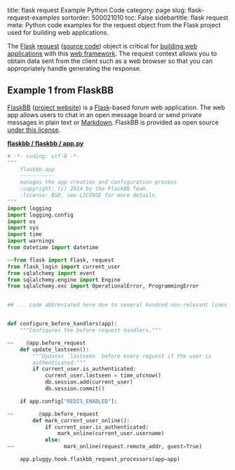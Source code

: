 title: flask request Example Python Code
category: page
slug: flask-request-examples
sortorder: 500021010
toc: False
sidebartitle: flask request
meta: Python code examples for the request object from the Flask project used for building web applications.


The [Flask](/flask.html)
[request](https://flask.palletsprojects.com/en/1.1.x/reqcontext/)
([source code](https://github.com/pallets/flask/blob/master/src/flask/globals.py))
object is critical for [building web applications](/web-development.html)
with this [web framework](/web-framework.html). The request context
allows you to obtain data sent from the client such as a web browser 
so that you can appropriately handle generating the response.


## Example 1 from FlaskBB
[FlaskBB](https://github.com/flaskbb/flaskbb)
([project website](https://flaskbb.org/)) is a [Flask](/flask.html)-based
forum web application. The web app allows users to chat in an open
message board or send private messages in plain text or 
[Markdown](/markdown.html). FlaskBB is provided as open source 
[under this license](https://github.com/flaskbb/flaskbb/blob/master/LICENSE).

[**flaskbb / flaskbb / app.py**](https://github.com/flaskbb/flaskbb/blob/master/flaskbb/app.py)

```python
# -*- coding: utf-8 -*-
"""
    flaskbb.app
    -----------
    manages the app creation and configuration process
    :copyright: (c) 2014 by the FlaskBB Team.
    :license: BSD, see LICENSE for more details.
"""
import logging
import logging.config
import os
import sys
import time
import warnings
from datetime import datetime

~~from flask import Flask, request
from flask_login import current_user
from sqlalchemy import event
from sqlalchemy.engine import Engine
from sqlalchemy.exc import OperationalError, ProgrammingError


## ... code abbreviated here due to several hundred non-relevant lines ...


def configure_before_handlers(app):
    """Configures the before request handlers."""

~~    @app.before_request
    def update_lastseen():
        """Updates `lastseen` before every reguest if the user is
        authenticated."""
        if current_user.is_authenticated:
            current_user.lastseen = time_utcnow()
            db.session.add(current_user)
            db.session.commit()

    if app.config["REDIS_ENABLED"]:

~~        @app.before_request
        def mark_current_user_online():
            if current_user.is_authenticated:
                mark_online(current_user.username)
            else:
~~                mark_online(request.remote_addr, guest=True)

    app.pluggy.hook.flaskbb_request_processors(app=app)
```
